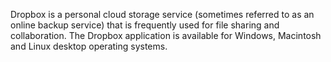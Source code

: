 Dropbox is a personal cloud storage service (sometimes referred to as an online backup service) that is frequently used for file sharing and collaboration. The Dropbox application is available for Windows, Macintosh and Linux desktop operating systems.